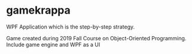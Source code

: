 # gamekrappa
WPF Application which is the step-by-step strategy.

Game created during 2019 Fall Course on Object-Oriented Programming.
Include game engine and WPF as a UI
